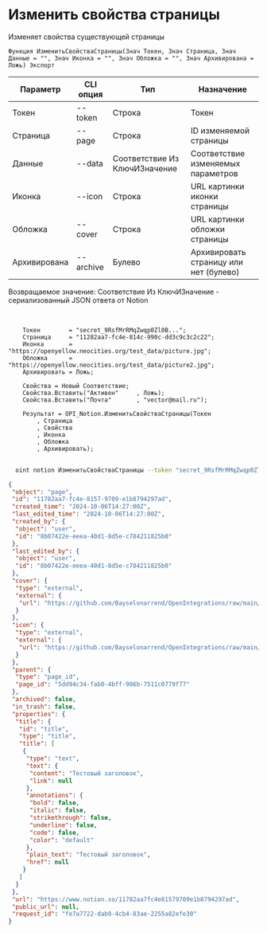 ﻿---
sidebar_position: 4
---

# Изменить свойства страницы
 Изменяет свойства существующей страницы



`Функция ИзменитьСвойстваСтраницы(Знач Токен, Знач Страница, Знач Данные = "", Знач Иконка = "", Знач Обложка = "", Знач Архивирована = Ложь) Экспорт`

  | Параметр | CLI опция | Тип | Назначение |
  |-|-|-|-|
  | Токен | --token | Строка | Токен |
  | Страница | --page | Строка | ID изменяемой страницы |
  | Данные | --data | Соответствие Из КлючИЗначение | Соответствие изменяемых параметров |
  | Иконка | --icon | Строка | URL картинки иконки страницы |
  | Обложка | --cover | Строка | URL картинки обложки страницы |
  | Архивирована | --archive | Булево | Архивировать страницу или нет (булево) |

  
  Возвращаемое значение:   Соответствие Из КлючИЗначение - сериализованный JSON ответа от Notion

<br/>




```bsl title="Пример кода"
    Токен        = "secret_9RsfMrRMqZwqp0Zl0B...";
    Страница     = "11282aa7-fc4e-814c-990c-dd3c9c3c2c22";
    Иконка       = "https://openyellow.neocities.org/test_data/picture.jpg";
    Обложка      = "https://openyellow.neocities.org/test_data/picture2.jpg";
    Архивировать = Ложь;

    Свойства = Новый Соответствие;
    Свойства.Вставить("Активен"     , Ложь);
    Свойства.Вставить("Почта"       , "vector@mail.ru");

    Результат = OPI_Notion.ИзменитьСвойстваСтраницы(Токен
        , Страница
        , Свойства
        , Иконка
        , Обложка
        , Архивировать);
```



```sh title="Пример команды CLI"
    
  oint notion ИзменитьСвойстваСтраницы --token "secret_9RsfMrRMqZwqp0Zl0B..." --page "5dd94c34fab04bff9..." --data %data% --icon "https://opi.neocities.org/img/logo.png" --cover "https://opi.neocities.org/assets/images/logo_long-e69f28017feff1759ffcfe3f4e7bbf2a.png" --archive %archive%

```

```json title="Результат"
{
 "object": "page",
 "id": "11782aa7-fc4e-8157-9709-e1b8794297ad",
 "created_time": "2024-10-06T14:27:00Z",
 "last_edited_time": "2024-10-06T14:27:00Z",
 "created_by": {
  "object": "user",
  "id": "8b07422e-eeea-40d1-8d5e-c784211825b0"
 },
 "last_edited_by": {
  "object": "user",
  "id": "8b07422e-eeea-40d1-8d5e-c784211825b0"
 },
 "cover": {
  "type": "external",
  "external": {
   "url": "https://github.com/Bayselonarrend/OpenIntegrations/raw/main/service/test_data/picture2.jpg"
  }
 },
 "icon": {
  "type": "external",
  "external": {
   "url": "https://github.com/Bayselonarrend/OpenIntegrations/raw/main/service/test_data/picture.jpg"
  }
 },
 "parent": {
  "type": "page_id",
  "page_id": "5dd94c34-fab0-4bff-986b-7511c0779f77"
 },
 "archived": false,
 "in_trash": false,
 "properties": {
  "title": {
   "id": "title",
   "type": "title",
   "title": [
    {
     "type": "text",
     "text": {
      "content": "Тестовый заголовок",
      "link": null
     },
     "annotations": {
      "bold": false,
      "italic": false,
      "strikethrough": false,
      "underline": false,
      "code": false,
      "color": "default"
     },
     "plain_text": "Тестовый заголовок",
     "href": null
    }
   ]
  }
 },
 "url": "https://www.notion.so/11782aa7fc4e81579709e1b8794297ad",
 "public_url": null,
 "request_id": "fe7a7722-dab0-4cb4-83ae-2255a82efe30"
}
```
